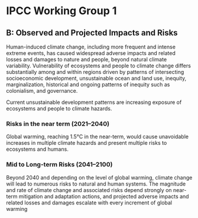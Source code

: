 # IPCC Working Group 1

## B: Observed and Projected Impacts and Risks

Human-induced climate change, including more frequent and intense extreme events, has caused widespread adverse impacts and related losses and damages to nature and people, beyond natural climate variability. 
Vulnerability of ecosystems and people to climate change differs substantially among and within regions driven by patterns of intersecting socioeconomic development, unsustainable ocean and land use, inequity, marginalization, historical and ongoing patterns of inequity such as colonialism, and governance. 

Current unsustainable development patterns are increasing exposure of ecosystems and people to climate hazards. 

### Risks in the near term (2021–2040)
Global warming, reaching 1.5°C in the near-term, would cause unavoidable increases in multiple climate hazards and present multiple risks to ecosystems and humans. 

### Mid to Long-term Risks (2041–2100)
Beyond 2040 and depending on the level of global warming, climate change will lead to numerous risks to natural and human systems. 
The magnitude and rate of climate change and associated risks depend strongly on near-term mitigation and adaptation actions, and projected adverse impacts and related losses and damages escalate with every increment of global warming